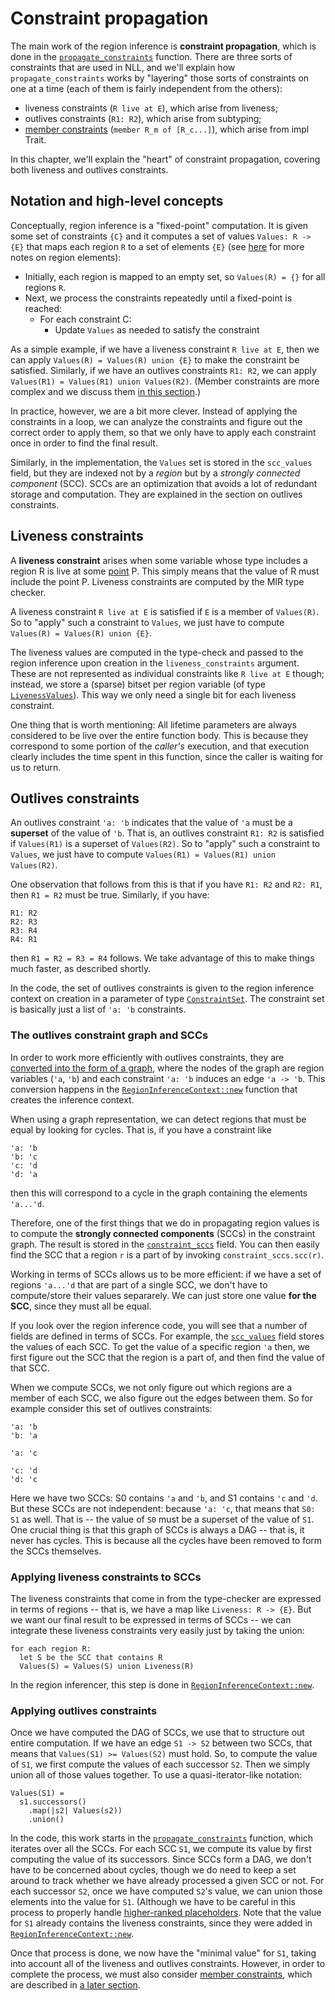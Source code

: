 # Constraint propagation

The main work of the region inference is **constraint propagation**,
which is done in the [`propagate_constraints`] function.  There are
three sorts of constraints that are used in NLL, and we'll explain how
`propagate_constraints` works by "layering" those sorts of constraints
on one at a time (each of them is fairly independent from the others):

- liveness constraints (`R live at E`), which arise from liveness;
- outlives constraints (`R1: R2`), which arise from subtyping;
- [member constraints][m_c] (`member R_m of [R_c...]`), which arise from impl Trait.

[`propagate_constraints`]: https://doc.rust-lang.org/nightly/nightly-rustc/rustc_mir/borrow_check/nll/region_infer/struct.RegionInferenceContext.html#method.propagate_constraints
[m_c]: ./member_constraints.html

In this chapter, we'll explain the "heart" of constraint propagation,
covering both liveness and outlives constraints.

## Notation and high-level concepts

Conceptually, region inference is a "fixed-point" computation. It is
given some set of constraints `{C}` and it computes a set of values
`Values: R -> {E}` that maps each region `R` to a set of elements
`{E}` (see [here][riv] for more notes on region elements):

- Initially, each region is mapped to an empty set, so `Values(R) =
  {}` for all regions `R`.
- Next, we process the constraints repeatedly until a fixed-point is reached:
  - For each constraint C:
    - Update `Values` as needed to satisfy the constraint

[riv]: ../region-inference.html#region-variables

As a simple example, if we have a liveness constraint `R live at E`,
then we can apply `Values(R) = Values(R) union {E}` to make the
constraint be satisfied. Similarly, if we have an outlives constraints
`R1: R2`, we can apply `Values(R1) = Values(R1) union Values(R2)`.
(Member constraints are more complex and we discuss them [in this section][m_c].)

In practice, however, we are a bit more clever. Instead of applying
the constraints in a loop, we can analyze the constraints and figure
out the correct order to apply them, so that we only have to apply
each constraint once in order to find the final result.

Similarly, in the implementation, the `Values` set is stored in the
`scc_values` field, but they are indexed not by a *region* but by a
*strongly connected component* (SCC). SCCs are an optimization that
avoids a lot of redundant storage and computation.  They are explained
in the section on outlives constraints.

## Liveness constraints

A **liveness constraint** arises when some variable whose type
includes a region R is live at some [point] P. This simply means that
the value of R must include the point P. Liveness constraints are
computed by the MIR type checker.

[point]: ../../appendix/glossary.html

A liveness constraint `R live at E` is satisfied if `E` is a member of
`Values(R)`. So to "apply" such a constraint to `Values`, we just have
to compute `Values(R) = Values(R) union {E}`.

The liveness values are computed in the type-check and passed to the
region inference upon creation in the `liveness_constraints` argument.
These are not represented as individual constraints like `R live at E`
though; instead, we store a (sparse) bitset per region variable (of
type [`LivenessValues`]). This way we only need a single bit for each
liveness constraint.

[`liveness_constraints`]: https://doc.rust-lang.org/nightly/nightly-rustc/rustc_mir/borrow_check/nll/region_infer/struct.RegionInferenceContext.html#structfield.liveness_constraints
[`LivenessValues`]: https://doc.rust-lang.org/nightly/nightly-rustc/rustc_mir/borrow_check/nll/region_infer/values/struct.LivenessValues.html

One thing that is worth mentioning: All lifetime parameters are always
considered to be live over the entire function body. This is because
they correspond to some portion of the *caller's* execution, and that
execution clearly includes the time spent in this function, since the
caller is waiting for us to return.

## Outlives constraints

An outlives constraint `'a: 'b` indicates that the value of `'a` must
be a **superset** of the value of `'b`. That is, an outlives
constraint `R1: R2` is satisfied if `Values(R1)` is a superset of
`Values(R2)`. So to "apply" such a constraint to `Values`, we just
have to compute `Values(R1) = Values(R1) union Values(R2)`.

One observation that follows from this is that if you have `R1: R2`
and `R2: R1`, then `R1 = R2` must be true. Similarly, if you have:

```
R1: R2
R2: R3
R3: R4
R4: R1
```

then `R1 = R2 = R3 = R4` follows. We take advantage of this to make things
much faster, as described shortly.

In the code, the set of outlives constraints is given to the region
inference context on creation in a parameter of type
[`ConstraintSet`]. The constraint set is basically just a list of `'a:
'b` constraints.

### The outlives constraint graph and SCCs

In order to work more efficiently with outlives constraints, they are
[converted into the form of a graph][graph-fn], where the nodes of the
graph are region variables (`'a`, `'b`) and each constraint `'a: 'b`
induces an edge `'a -> 'b`. This conversion happens in the
[`RegionInferenceContext::new`] function that creates the inference
context.

[`ConstraintSet`]: https://doc.rust-lang.org/nightly/nightly-rustc/rustc_mir/borrow_check/nll/constraints/struct.ConstraintSet.html
[graph-fn]: https://doc.rust-lang.org/nightly/nightly-rustc/rustc_mir/borrow_check/nll/constraints/struct.ConstraintSet.html#method.graph
[`RegionInferenceContext::new`]: https://doc.rust-lang.org/nightly/nightly-rustc/rustc_mir/borrow_check/nll/region_infer/struct.RegionInferenceContext.html#method.new

When using a graph representation, we can detect regions that must be equal
by looking for cycles. That is, if you have a constraint like

```
'a: 'b
'b: 'c
'c: 'd
'd: 'a
```

then this will correspond to a cycle in the graph containing the
elements `'a...'d`.

Therefore, one of the first things that we do in propagating region
values is to compute the **strongly connected components** (SCCs) in
the constraint graph. The result is stored in the [`constraint_sccs`]
field. You can then easily find the SCC that a region `r` is a part of
by invoking `constraint_sccs.scc(r)`.

Working in terms of SCCs allows us to be more efficient: if we have a
set of regions `'a...'d` that are part of a single SCC, we don't have
to compute/store their values separarely. We can just store one value
**for the SCC**, since they must all be equal.

If you look over the region inference code, you will see that a number
of fields are defined in terms of SCCs. For example, the
[`scc_values`] field stores the values of each SCC. To get the value
of a specific region `'a` then, we first figure out the SCC that the
region is a part of, and then find the value of that SCC.

[`constraint_sccs`]: https://doc.rust-lang.org/nightly/nightly-rustc/rustc_mir/borrow_check/nll/region_infer/struct.RegionInferenceContext.html#structfield.constraint_sccs
[`scc_values`]: https://doc.rust-lang.org/nightly/nightly-rustc/rustc_mir/borrow_check/nll/region_infer/struct.RegionInferenceContext.html#structfield.scc_values

When we compute SCCs, we not only figure out which regions are a
member of each SCC, we also figure out the edges between them. So for example
consider this set of outlives constraints:

```
'a: 'b
'b: 'a

'a: 'c

'c: 'd
'd: 'c
```

Here we have two SCCs: S0 contains `'a` and `'b`, and S1 contains `'c`
and `'d`.  But these SCCs are not independent: because `'a: 'c`, that
means that `S0: S1` as well. That is -- the value of `S0` must be a
superset of the value of `S1`. One crucial thing is that this graph of
SCCs is always a DAG -- that is, it never has cycles. This is because
all the cycles have been removed to form the SCCs themselves.

### Applying liveness constraints to SCCs

The liveness constraints that come in from the type-checker are
expressed in terms of regions -- that is, we have a map like
`Liveness: R -> {E}`.  But we want our final result to be expressed
in terms of SCCs -- we can integrate these liveness constraints very
easily just by taking the union:

```
for each region R:
  let S be the SCC that contains R
  Values(S) = Values(S) union Liveness(R)
```

In the region inferencer, this step is done in [`RegionInferenceContext::new`].

### Applying outlives constraints

Once we have computed the DAG of SCCs, we use that to structure out
entire computation. If we have an edge `S1 -> S2` between two SCCs,
that means that `Values(S1) >= Values(S2)` must hold. So, to compute
the value of `S1`, we first compute the values of each successor `S2`.
Then we simply union all of those values together. To use a
quasi-iterator-like notation:

```
Values(S1) =
  s1.successors()
    .map(|s2| Values(s2))
    .union()
```

In the code, this work starts in the [`propagate_constraints`]
function, which iterates over all the SCCs. For each SCC `S1`, we
compute its value by first computing the value of its
successors. Since SCCs form a DAG, we don't have to be concerned about
cycles, though we do need to keep a set around to track whether we
have already processed a given SCC or not. For each successor `S2`, once
we have computed `S2`'s value, we can union those elements into the
value for `S1`. (Although we have to be careful in this process to
properly handle [higher-ranked
placeholders](./placeholders_and_universes.html). Note that the value
for `S1` already contains the liveness constraints, since they were
added in [`RegionInferenceContext::new`].

Once that process is done, we now have the "minimal value" for `S1`,
taking into account all of the liveness and outlives
constraints. However, in order to complete the process, we must also
consider [member constraints][m_c], which are described in [a later
section][m_c].



